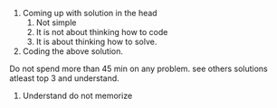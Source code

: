 
1. Coming up with solution in the head
   1. Not simple
   2. It is not about thinking how to code
   3. It is about thinking how to solve.
2. Coding the above solution.


Do not spend more than 45 min on any problem.
see others solutions atleast top 3 and understand.
1. Understand do not memorize